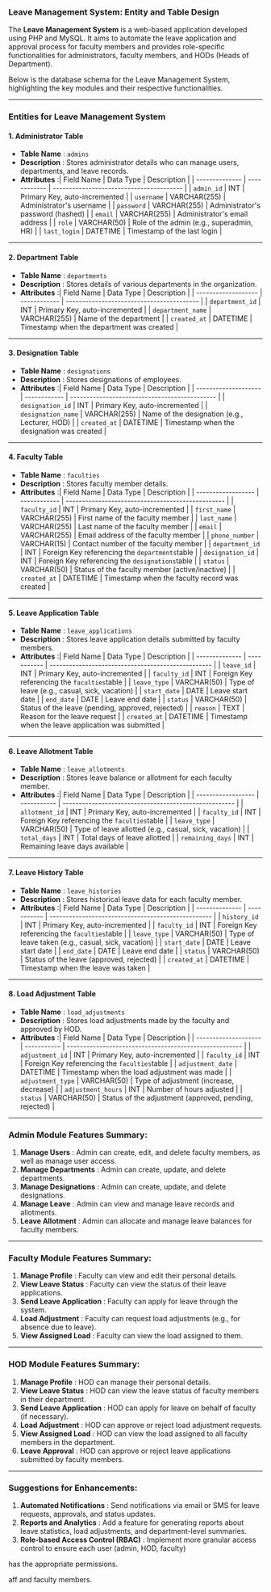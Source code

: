 ### **Leave Management System: Entity and Table Design**

The **Leave Management System** is a web-based application developed using PHP and MySQL. It aims to automate the leave application and approval process for faculty members and provides role-specific functionalities for administrators, faculty members, and HODs (Heads of Department).

Below is the database schema for the Leave Management System, highlighting the key modules and their respective functionalities.

---

### **Entities for Leave Management System**

#### 1. **Administrator Table**

* **Table Name** : `admins`
* **Description** : Stores administrator details who can manage users, departments, and leave records.
* **Attributes** :| Field Name     | Data Type    | Description                              |
  | -------------- | ------------ | ---------------------------------------- |
  | `admin_id`   | INT          | Primary Key, auto-incremented            |
  | `username`   | VARCHAR(255) | Administrator's username                 |
  | `password`   | VARCHAR(255) | Administrator's password (hashed)        |
  | `email`      | VARCHAR(255) | Administrator's email address            |
  | `role`       | VARCHAR(50)  | Role of the admin (e.g., superadmin, HR) |
  | `last_login` | DATETIME     | Timestamp of the last login              |

---

#### 2. **Department Table**

* **Table Name** : `departments`
* **Description** : Stores details of various departments in the organization.
* **Attributes** :| Field Name          | Data Type    | Description                               |
  | ------------------- | ------------ | ----------------------------------------- |
  | `department_id`   | INT          | Primary Key, auto-incremented             |
  | `department_name` | VARCHAR(255) | Name of the department                    |
  | `created_at`      | DATETIME     | Timestamp when the department was created |

---

#### 3. **Designation Table**

* **Table Name** : `designations`
* **Description** : Stores designations of employees.
* **Attributes** :| Field Name           | Data Type    | Description                                   |
  | -------------------- | ------------ | --------------------------------------------- |
  | `designation_id`   | INT          | Primary Key, auto-incremented                 |
  | `designation_name` | VARCHAR(255) | Name of the designation (e.g., Lecturer, HOD) |
  | `created_at`       | DATETIME     | Timestamp when the designation was created    |

---

#### 4. **Faculty Table**

* **Table Name** : `faculties`
* **Description** : Stores faculty member details.
* **Attributes** :| Field Name         | Data Type    | Description                                       |
  | ------------------ | ------------ | ------------------------------------------------- |
  | `faculty_id`     | INT          | Primary Key, auto-incremented                     |
  | `first_name`     | VARCHAR(255) | First name of the faculty member                  |
  | `last_name`      | VARCHAR(255) | Last name of the faculty member                   |
  | `email`          | VARCHAR(255) | Email address of the faculty member               |
  | `phone_number`   | VARCHAR(15)  | Contact number of the faculty member              |
  | `department_id`  | INT          | Foreign Key referencing the `departments`table  |
  | `designation_id` | INT          | Foreign Key referencing the `designations`table |
  | `status`         | VARCHAR(50)  | Status of the faculty member (active/inactive)    |
  | `created_at`     | DATETIME     | Timestamp when the faculty record was created     |

---

#### 5. **Leave Application Table**

* **Table Name** : `leave_applications`
* **Description** : Stores leave application details submitted by faculty members.
* **Attributes** :| Field Name     | Data Type   | Description                                        |
  | -------------- | ----------- | -------------------------------------------------- |
  | `leave_id`   | INT         | Primary Key, auto-incremented                      |
  | `faculty_id` | INT         | Foreign Key referencing the `faculties`table     |
  | `leave_type` | VARCHAR(50) | Type of leave (e.g., casual, sick, vacation)       |
  | `start_date` | DATE        | Leave start date                                   |
  | `end_date`   | DATE        | Leave end date                                     |
  | `status`     | VARCHAR(50) | Status of the leave (pending, approved, rejected)  |
  | `reason`     | TEXT        | Reason for the leave request                       |
  | `created_at` | DATETIME    | Timestamp when the leave application was submitted |

---

#### 6. **Leave Allotment Table**

* **Table Name** : `leave_allotments`
* **Description** : Stores leave balance or allotment for each faculty member.
* **Attributes** :| Field Name         | Data Type   | Description                                           |
  | ------------------ | ----------- | ----------------------------------------------------- |
  | `allotment_id`   | INT         | Primary Key, auto-incremented                         |
  | `faculty_id`     | INT         | Foreign Key referencing the `faculties`table        |
  | `leave_type`     | VARCHAR(50) | Type of leave allotted (e.g., casual, sick, vacation) |
  | `total_days`     | INT         | Total days of leave allotted                          |
  | `remaining_days` | INT         | Remaining leave days available                        |

---

#### 7. **Leave History Table**

* **Table Name** : `leave_histories`
* **Description** : Stores historical leave data for each faculty member.
* **Attributes** :| Field Name     | Data Type   | Description                                        |
  | -------------- | ----------- | -------------------------------------------------- |
  | `history_id` | INT         | Primary Key, auto-incremented                      |
  | `faculty_id` | INT         | Foreign Key referencing the `faculties`table     |
  | `leave_type` | VARCHAR(50) | Type of leave taken (e.g., casual, sick, vacation) |
  | `start_date` | DATE        | Leave start date                                   |
  | `end_date`   | DATE        | Leave end date                                     |
  | `status`     | VARCHAR(50) | Status of the leave (approved, rejected)           |
  | `created_at` | DATETIME    | Timestamp when the leave was taken                 |

---

#### 8. **Load Adjustment Table**

* **Table Name** : `load_adjustments`
* **Description** : Stores load adjustments made by the faculty and approved by HOD.
* **Attributes** :| Field Name           | Data Type   | Description                                            |
  | -------------------- | ----------- | ------------------------------------------------------ |
  | `adjustment_id`    | INT         | Primary Key, auto-incremented                          |
  | `faculty_id`       | INT         | Foreign Key referencing the `faculties`table         |
  | `adjustment_date`  | DATETIME    | Timestamp when the load adjustment was made            |
  | `adjustment_type`  | VARCHAR(50) | Type of adjustment (increase, decrease)                |
  | `adjustment_hours` | INT         | Number of hours adjusted                               |
  | `status`           | VARCHAR(50) | Status of the adjustment (approved, pending, rejected) |

---

### **Admin Module Features Summary:**

1. **Manage Users** : Admin can create, edit, and delete faculty members, as well as manage user access.
2. **Manage Departments** : Admin can create, update, and delete departments.
3. **Manage Designations** : Admin can create, update, and delete designations.
4. **Manage Leave** : Admin can view and manage leave records and allotments.
5. **Leave Allotment** : Admin can allocate and manage leave balances for faculty members.

---

### **Faculty Module Features Summary:**

1. **Manage Profile** : Faculty can view and edit their personal details.
2. **View Leave Status** : Faculty can view the status of their leave applications.
3. **Send Leave Application** : Faculty can apply for leave through the system.
4. **Load Adjustment** : Faculty can request load adjustments (e.g., for absence due to leave).
5. **View Assigned Load** : Faculty can view the load assigned to them.

---

### **HOD Module Features Summary:**

1. **Manage Profile** : HOD can manage their personal details.
2. **View Leave Status** : HOD can view the leave status of faculty members in their department.
3. **Send Leave Application** : HOD can apply for leave on behalf of faculty (if necessary).
4. **Load Adjustment** : HOD can approve or reject load adjustment requests.
5. **View Assigned Load** : HOD can view the load assigned to all faculty members in the department.
6. **Leave Approval** : HOD can approve or reject leave applications submitted by faculty members.

---

### **Suggestions for Enhancements:**

1. **Automated Notifications** : Send notifications via email or SMS for leave requests, approvals, and status updates.
2. **Reports and Analytics** : Add a feature for generating reports about leave statistics, load adjustments, and department-level summaries.
3. **Role-based Access Control (RBAC)** : Implement more granular access control to ensure each user (admin, HOD, faculty)

has the appropriate permissions.

aff and faculty members.
